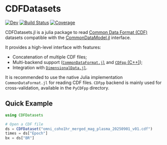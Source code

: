 # CDFDatasets

[![Dev](https://img.shields.io/badge/docs-dev-blue.svg)](https://juliaspacephysics.github.io/CDFDatasets.jl/dev/)
[![Build Status](https://github.com/JuliaSpacePhysics/CDFDatasets.jl/actions/workflows/CI.yml/badge.svg?branch=main)](https://github.com/JuliaSpacePhysics/CDFDatasets.jl/actions/workflows/CI.yml?query=branch%3Amain)
[![Coverage](https://codecov.io/gh/JuliaSpacePhysics/CDFDatasets.jl/branch/main/graph/badge.svg)](https://codecov.io/gh/JuliaSpacePhysics/CDFDatasets.jl)


CDFDatasets.jl is a julia package to read [Common Data Format (CDF)](https://cdf.gsfc.nasa.gov/) datasets compatible with the [CommonDataModel.jl](https://github.com/JuliaGeo/CommonDataModel.jl) interface.

It provides a high-level interface with features:

- Concatenation of multiple CDF files;
- Multi-backend support ([`CommonDataFormat.jl`](https://github.com/JuliaSpacePhysics/CommonDataFormat.jl) and [`CDFpp` (C++)](https://github.com/SciQLop/CDFpp));
- Integration with [`DimensionalData.jl`](https://github.com/rafaqz/DimensionalData.jl).

It is recommended to use the native Julia implementation `CommonDataFormat.jl` for reading CDF files. `CDFpp` backend is mainly used for cross-validation, available in the `PyCDFpp` directory.


## Quick Example

```julia
using CDFDatasets

# Open a CDF file
ds = CDFDataset("omni_coho1hr_merged_mag_plasma_20250901_v01.cdf")
times = ds["Epoch"]
bx = ds["BR"]
```